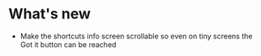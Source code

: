 # What's new

- Make the shortcuts info screen scrollable so even on tiny screens the Got it button can be reached
